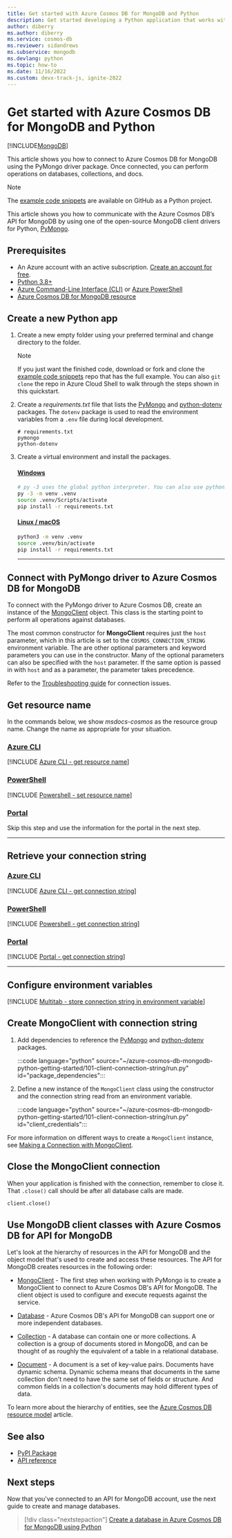 ```yaml
---
title: Get started with Azure Cosmos DB for MongoDB and Python
description: Get started developing a Python application that works with Azure Cosmos DB for MongoDB. This article helps you learn how to set up a project and configure access to an Azure Cosmos DB for MongoDB database.
author: diberry
ms.author: diberry
ms.service: cosmos-db
ms.reviewer: sidandrews
ms.subservice: mongodb
ms.devlang: python
ms.topic: how-to
ms.date: 11/16/2022
ms.custom: devx-track-js, ignite-2022
---
```


# Get started with Azure Cosmos DB for MongoDB and Python
[!INCLUDE[MongoDB](../includes/appliesto-mongodb.md)]

This article shows you how to connect to Azure Cosmos DB for MongoDB using the PyMongo driver package. Once connected, you can perform operations on databases, collections, and docs.

> [!NOTE]
> The [example code snippets](https://github.com/Azure-Samples/azure-cosmos-db-mongodb-python-getting-started) are available on GitHub as a Python project.

This article shows you how to communicate with the Azure Cosmos DB’s API for MongoDB by using one of the open-source MongoDB client drivers for Python, [PyMongo](https://www.mongodb.com/docs/drivers/pymongo/).

## Prerequisites

* An Azure account with an active subscription. [Create an account for free](https://azure.microsoft.com/free).
* [Python 3.8+](https://www.python.org/downloads/)
* [Azure Command-Line Interface (CLI)](/cli/azure/) or [Azure PowerShell](/powershell/azure/)
* [Azure Cosmos DB for MongoDB resource](quickstart-python.md#create-an-azure-cosmos-db-account)

## Create a new Python app

1. Create a new empty folder using your preferred terminal and change directory to the folder.

    > [!NOTE]
    > If you just want the finished code, download or fork and clone the [example code snippets](https://github.com/Azure-Samples/azure-cosmos-db-mongodb-python-getting-started) repo that has the full example. You can also `git clone` the repo in Azure Cloud Shell to walk through the steps shown in this quickstart.

2. Create a *requirements.txt* file that lists the [PyMongo](https://www.mongodb.com/docs/drivers/pymongo/) and [python-dotenv](https://pypi.org/project/python-dotenv/) packages. The `dotenv` package is used to read the environment variables from a `.env` file during local development.

    ```text
    # requirements.txt
    pymongo
    python-dotenv
    ```

3. Create a virtual environment and install the packages.

    #### [Windows](#tab/venv-windows)
    
    ```bash
    # py -3 uses the global python interpreter. You can also use python3 -m venv .venv.
    py -3 -m venv .venv
    source .venv/Scripts/activate   
    pip install -r requirements.txt
    ```
    
    #### [Linux / macOS](#tab/venv-linux+macos)
    
    ```bash
    python3 -m venv .venv
    source .venv/bin/activate
    pip install -r requirements.txt
    ```
    
    ---

## Connect with PyMongo driver to Azure Cosmos DB for MongoDB

To connect with the PyMongo driver to Azure Cosmos DB, create an instance of the  [MongoClient](https://pymongo.readthedocs.io/en/stable/api/pymongo/mongo_client.html#pymongo.mongo_client.MongoClient) object. This class is the starting point to perform all operations against databases. 

The most common constructor for **MongoClient** requires just the `host` parameter, which in this article is set to the `COSMOS_CONNECTION_STRING` environment variable. The are other optional parameters and keyword parameters you can use in the constructor. Many of the optional parameters can also be specified with the `host` parameter. If the same option is passed in with `host` and as a parameter, the parameter takes precedence.

Refer to the [Troubleshooting guide](error-codes-solutions.md) for connection issues.

## Get resource name

In the commands below, we show *msdocs-cosmos* as the resource group name. Change the name as appropriate for your situation.

### [Azure CLI](#tab/azure-cli)

[!INCLUDE [Azure CLI - get resource name](<./includes/azure-cli-get-resource-name.md>)]

### [PowerShell](#tab/azure-powershell)

[!INCLUDE [Powershell - set resource name](<./includes/powershell-set-resource-name.md>)]

### [Portal](#tab/azure-portal)

Skip this step and use the information for the portal in the next step.

---
## Retrieve your connection string

### [Azure CLI](#tab/azure-cli)

[!INCLUDE [Azure CLI - get connection string](<./includes/azure-cli-get-connection-string.md>)]

### [PowerShell](#tab/azure-powershell)

[!INCLUDE [Powershell - get connection string](<./includes/powershell-get-connection-string.md>)]

### [Portal](#tab/azure-portal)

[!INCLUDE [Portal - get connection string](<./includes/portal-get-connection-string-from-sign-in.md>)]

---

## Configure environment variables

[!INCLUDE [Multitab - store connection string in environment variable](<./includes/environment-variables-connection-string.md>)]

## Create MongoClient with connection string

1. Add dependencies to reference the [PyMongo](https://www.mongodb.com/docs/drivers/pymongo/) and [python-dotenv](https://pypi.org/project/python-dotenv/) packages.

    :::code language="python" source="~/azure-cosmos-db-mongodb-python-getting-started/101-client-connection-string/run.py" id="package_dependencies":::

2. Define a new instance of the `MongoClient` class using the constructor and the connection string read from an environment variable.

    :::code language="python" source="~/azure-cosmos-db-mongodb-python-getting-started/101-client-connection-string/run.py" id="client_credentials":::

For more information on different ways to create a ``MongoClient`` instance, see [Making a Connection with MongoClient](https://pymongo.readthedocs.io/en/stable/tutorial.html#making-a-connection-with-mongoclient).

## Close the MongoClient connection

When your application is finished with the connection, remember to close it. That `.close()` call should be after all database calls are made. 

```python
client.close()
```

## Use MongoDB client classes with Azure Cosmos DB for API for MongoDB

Let's look at the hierarchy of resources in the API for MongoDB and the object model that's used to create and access these resources. The API for MongoDB creates resources in the following order:

* [MongoClient](https://pymongo.readthedocs.io/en/stable/api/pymongo/mongo_client.html) - The first step when working with PyMongo is to create a MongoClient to connect to Azure Cosmos DB's API for MongoDB. The client object is used to configure and execute requests against the service.

* [Database](https://pymongo.readthedocs.io/en/stable/api/pymongo/database.html) - Azure Cosmos DB's API for MongoDB can support one or more independent databases.

* [Collection](https://pymongo.readthedocs.io/en/stable/api/pymongo/database.html) - A database can contain one or more collections. A collection is a group of documents stored in MongoDB, and can be thought of as roughly the equivalent of a table in a relational database.

* [Document](https://pymongo.readthedocs.io/en/stable/tutorial.html#documents) - A document is a set of key-value pairs. Documents have dynamic schema. Dynamic schema means that documents in the same collection don't need to have the same set of fields or structure. And common fields in a collection's documents may hold different types of data.

To learn more about the hierarchy of entities, see the [Azure Cosmos DB resource model](../account-databases-containers-items.md) article.

## See also

- [PyPI Package](https://pypi.org/project/azure-cosmos/)
- [API reference](https://www.mongodb.com/docs/drivers/python/)

## Next steps

Now that you've connected to an API for MongoDB account, use the next guide to create and manage databases.

> [!div class="nextstepaction"]
> [Create a database in Azure Cosmos DB for MongoDB using Python](how-to-python-manage-databases.md)